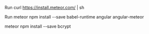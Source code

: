 Run curl https://install.meteor.com/ | sh

Run meteor npm install --save babel-runtime angular angular-meteor

meteor npm install --save bcrypt
